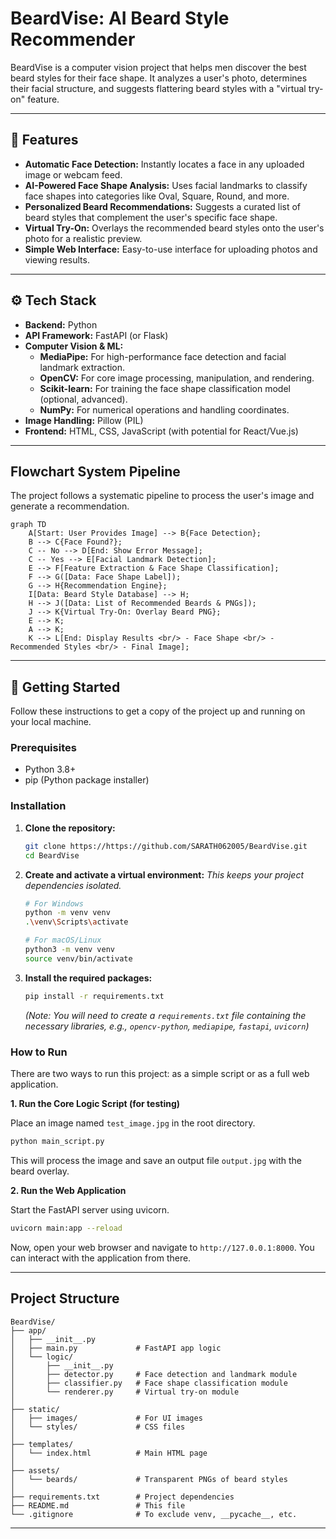 # BeardVise: AI Beard Style Recommender



BeardVise is a computer vision project that helps men discover the best beard styles for their face shape. It analyzes a user's photo, determines their facial structure, and suggests flattering beard styles with a "virtual try-on" feature.

---

## 🌟 Features

*   **Automatic Face Detection:** Instantly locates a face in any uploaded image or webcam feed.
*   **AI-Powered Face Shape Analysis:** Uses facial landmarks to classify face shapes into categories like Oval, Square, Round, and more.
*   **Personalized Beard Recommendations:** Suggests a curated list of beard styles that complement the user's specific face shape.
*   **Virtual Try-On:** Overlays the recommended beard styles onto the user's photo for a realistic preview.
*   **Simple Web Interface:** Easy-to-use interface for uploading photos and viewing results.

---

## ⚙️ Tech Stack

*   **Backend:** Python
*   **API Framework:** FastAPI (or Flask)
*   **Computer Vision & ML:**
    *   **MediaPipe:** For high-performance face detection and facial landmark extraction.
    *   **OpenCV:** For core image processing, manipulation, and rendering.
    *   **Scikit-learn:** For training the face shape classification model (optional, advanced).
    *   **NumPy:** For numerical operations and handling coordinates.
*   **Image Handling:** Pillow (PIL)
*   **Frontend:** HTML, CSS, JavaScript (with potential for React/Vue.js)

---

##  Flowchart System Pipeline

The project follows a systematic pipeline to process the user's image and generate a recommendation.

```mermaid
graph TD
    A[Start: User Provides Image] --> B{Face Detection};
    B --> C{Face Found?};
    C -- No --> D[End: Show Error Message];
    C -- Yes --> E[Facial Landmark Detection];
    E --> F[Feature Extraction & Face Shape Classification];
    F --> G([Data: Face Shape Label]);
    G --> H{Recommendation Engine};
    I[Data: Beard Style Database] --> H;
    H --> J([Data: List of Recommended Beards & PNGs]);
    J --> K{Virtual Try-On: Overlay Beard PNG};
    E --> K;
    A --> K;
    K --> L[End: Display Results <br/> - Face Shape <br/> - Recommended Styles <br/> - Final Image];
```

---

## 🚀 Getting Started

Follow these instructions to get a copy of the project up and running on your local machine.

### Prerequisites

*   Python 3.8+
*   pip (Python package installer)

### Installation

1.  **Clone the repository:**
    ```bash
    git clone https://https://github.com/SARATH062005/BeardVise.git
    cd BeardVise
    ```

2.  **Create and activate a virtual environment:**
    *This keeps your project dependencies isolated.*
    ```bash
    # For Windows
    python -m venv venv
    .\venv\Scripts\activate

    # For macOS/Linux
    python3 -m venv venv
    source venv/bin/activate
    ```

3.  **Install the required packages:**
    ```bash
    pip install -r requirements.txt
    ```
    *(Note: You will need to create a `requirements.txt` file containing the necessary libraries, e.g., `opencv-python`, `mediapipe`, `fastapi`, `uvicorn`)*


### How to Run

There are two ways to run this project: as a simple script or as a full web application.

**1. Run the Core Logic Script (for testing)**

Place an image named `test_image.jpg` in the root directory.

```bash
python main_script.py
```
This will process the image and save an output file `output.jpg` with the beard overlay.

**2. Run the Web Application**

Start the FastAPI server using uvicorn.

```bash
uvicorn main:app --reload
```

Now, open your web browser and navigate to `http://127.0.0.1:8000`. You can interact with the application from there.

---

## Project Structure

```
BeardVise/
├── app/
│   ├── __init__.py
│   ├── main.py             # FastAPI app logic
│   └── logic/
│       ├── __init__.py
│       ├── detector.py     # Face detection and landmark module
│       ├── classifier.py   # Face shape classification module
│       └── renderer.py     # Virtual try-on module
│
├── static/
│   ├── images/             # For UI images
│   └── styles/             # CSS files
│
├── templates/
│   └── index.html          # Main HTML page
│
├── assets/
│   └── beards/             # Transparent PNGs of beard styles
│
├── requirements.txt        # Project dependencies
├── README.md               # This file
└── .gitignore              # To exclude venv, __pycache__, etc.
```

---

